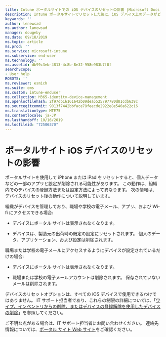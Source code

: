 ```yaml
---
title: Intune ポータルサイトでの iOS デバイスのリセットの影響 |Microsoft Docs
description: Intune ポータルサイトでリセットした後に、iOS デバイス上のデータがどうなるかについて説明します。
keywords: ''
author: lenewsad
ms.author: lanewsad
manager: dougeby
ms.date: 09/18/2019
ms.topic: article
ms.prod: ''
ms.service: microsoft-intune
ms.subservice: end-user
ms.technology: ''
ms.assetid: db99c3eb-4813-4c8b-8e32-958e983b7f0f
searchScope:
- User help
ROBOTS: ''
ms.reviewer: esmich
ms.suite: ems
ms.custom: intune-enduser
ms.collection: M365-identity-device-management
ms.openlocfilehash: 2f97db16161642b09dea5525797780d81cdb639c
ms.sourcegitcommit: 9013f7442bbface78feecde2922e8e546a622c16
ms.translationtype: MTE75
ms.contentlocale: ja-JP
ms.lasthandoff: 10/16/2019
ms.locfileid: "72506370"
---
```

# <a name="effects-of-company-portal-ios-device-reset"></a>ポータルサイト iOS デバイスのリセットの影響 

ポータルサイトを使用して iPhone または iPad をリセットすると、個人データなどの一部のアプリと設定が削除される可能性があります。 この動作は、組織内でのデバイスの登録方法または設定方法によって異なります。 次の情報は、デバイスのリセット後の動作について説明しています。  

組織がデバイスを管理しており、職場や学校の電子メール、アプリ、および Wi-fi にアクセスできる場合:

- デバイスにポータル サイトは表示されなくなります。  

- デバイスは、製造元の出荷時の既定の設定にリセットされます。 個人のデータ、アプリケーション、および設定は削除されます。

職場または学校の電子メールにアクセスするようにデバイスが設定されているだけの場合:

- デバイスにポータル サイトは表示されなくなります。  

- 職場または学校の電子メールアカウントは削除されます。 保存されていないメールは削除されます。   

デバイスのリセットオプションは、すべての iOS デバイスで使用できるわけではありません。 IT サポート担当者であり、これらの制限の詳細については、「[ワイプ、インベントリからの削除、またはデバイスの登録解除を使用したデバイスの削除](https://docs.microsoft.com/intune/devices-wipe)」を参照してください。  

ご不明な点がある場合は、IT サポート担当者にお問い合わせください。 連絡先情報については、[ポータル サイト Web サイト](https://go.microsoft.com/fwlink/?linkid=2010980)をご確認ください。
